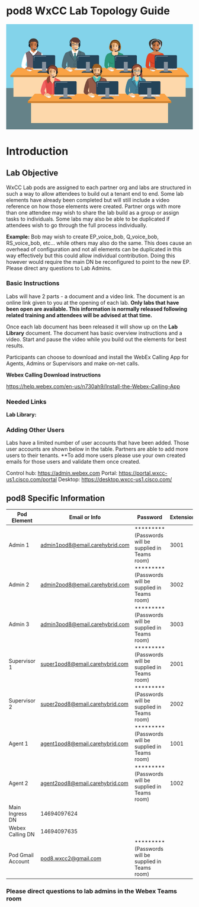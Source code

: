# pod8 WxCC Lab Topology Guide 

![description](/images/webexcclab.jpg)



# Introduction

## Lab Objective

WxCC Lab pods are assigned to each partner org and labs are structured in such a way to allow attendees to build out a tenant end to end.  Some lab elements have already been completed but will still include a video reference on how those elements were created.  Partner orgs with more than one attendee may wish to share the lab build as a group or assign tasks to individuals.  Some labs may also be able to be duplicated if attendees wish to go through the full process individually.

**Example:**
Bob may wish to create EP_voice_bob, Q_voice_bob, RS_voice_bob, etc... while others may also do the same.  This does cause an overhead of configuration and not all elements can be duplicated in this way effectively but this could allow individual contribution.  Doing this however would require the main DN be reconfigured to point to the new EP. Please direct any questions to Lab Admins.

### Basic Instructions

Labs will have 2 parts - a document and a video link.  The document is an online link given to you at the opening of each lab.  **Only labs that have been open are available.  This information is normally released following related training and attendees will be advised at that time.**

Once each lab document has been released it will show up on the **Lab Library** document.  The document has basic overview instructions and a video.  Start and pause the video while you build out the elements for best results.

Participants can choose to download and install the WebEx Calling App for Agents, Admins or Supervisors and make on-net calls.

**Webex Calling Download instructions**

https://help.webex.com/en-us/n730ah9/Install-the-Webex-Calling-App

### Needed Links 
**Lab Library:**  

### Adding Other Users
Labs have a limited number of user accounts that have been added.  Those user accounts are shown below in the table.  Partners are able to add more users to their tenants.
**To add more users please use your own created emails for those users and validate them once created.
 

Control hub: https://admin.webex.com
Portal: https://portal.wxcc-us1.cisco.com/portal
Desktop: https://desktop.wxcc-us1.cisco.com/

## pod8 Specific Information

| Pod Element        | Email or Info                   | Password  | Extension |
|--------------------|---------------------------------|-----------|-----------|
| Admin 1            | admin1pod8@email.carehybrid.com | ********* (Passwords will be supplied in Teams room) | 3001      |
| Admin 2            | admin2pod8@email.carehybrid.com | ********* (Passwords will be supplied in Teams room) | 3002      |
| Admin 3            | admin3pod8@email.carehybrid.com | ********* (Passwords will be supplied in Teams room) | 3003      |
| Supervisor 1       | super1pod8@email.carehybrid.com | ********* (Passwords will be supplied in Teams room) | 2001      |
| Supervisor 2       | super2pod8@email.carehybrid.com | ********* (Passwords will be supplied in Teams room) | 2002      |
| Agent 1            | agent1pod8@email.carehybrid.com | ********* (Passwords will be supplied in Teams room) | 1001      |
| Agent 2            | agent2pod8@email.carehybrid.com | ********* (Passwords will be supplied in Teams room) | 1002      |
| Main Ingress DN | 14694097624                     |           |           |
| Webex Calling DN | 14694097635                     |           |           |
| Pod Gmail Account  | pod8.wxcc2@gmail.com            | ********* (Passwords will be supplied in Teams room) |           |

### Please direct questions to lab admins in the Webex Teams room



